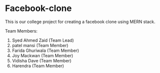 # Facebook-clone
This is our college project for creating a facebook clone using MERN stack.

Team Members:

1. Syed Ahmed Zaid (Team Lead) 
2. patel mansi (Team Member)
3. Farida Ghuriwala (Team Member)
4. Joy Mackwan (Team Member)
5. Vidisha Dave (Team Member)
6. Harendra (Team Member)